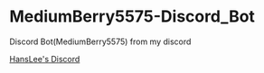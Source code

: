 # MediumBerry5575-Discord_Bot
Discord Bot(MediumBerry5575) from my discord

[HansLee's Discord](https://discord.gg/zauWRF94Qm)
